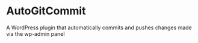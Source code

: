 # AutoGitCommit
A WordPress plugin that automatically commits and pushes changes made via the wp-admin panel
